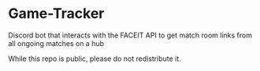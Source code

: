 # Game-Tracker
Discord bot that interacts with the FACEIT API to get match room links from all ongoing matches on a hub

While this repo is public, please do not redistribute it.
